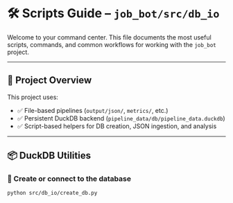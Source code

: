 # 🛠️ Scripts Guide – `job_bot/src/db_io`

Welcome to your command center. This file documents the most useful scripts, commands, and common workflows for working with the `job_bot` project.

---

## 🧠 Project Overview

This project uses:
- ✅ File-based pipelines (`output/json/`, `metrics/`, etc.)
- ✅ Persistent DuckDB backend (`pipeline_data/db/pipeline_data.duckdb`)
- ✅ Script-based helpers for DB creation, JSON ingestion, and analysis

---

## 📦 DuckDB Utilities

### 🔹 Create or connect to the database
```bash
python src/db_io/create_db.py
